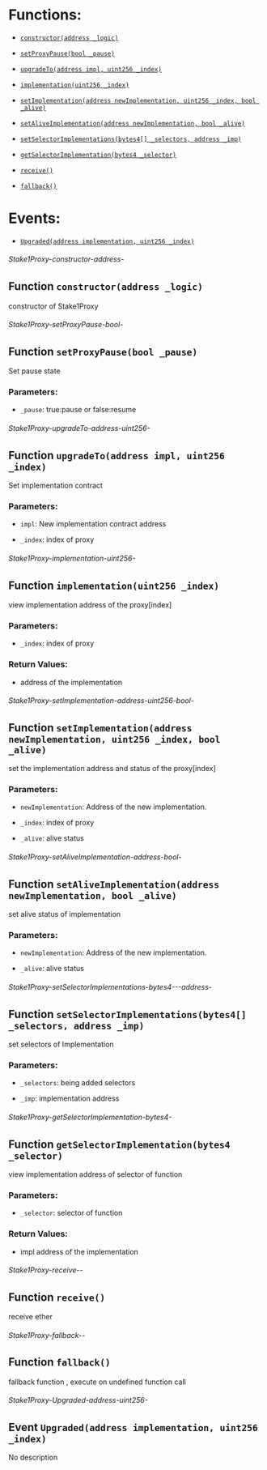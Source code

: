 # Functions:

- [`constructor(address _logic)`](#Stake1Proxy-constructor-address-)

- [`setProxyPause(bool _pause)`](#Stake1Proxy-setProxyPause-bool-)

- [`upgradeTo(address impl, uint256 _index)`](#Stake1Proxy-upgradeTo-address-uint256-)

- [`implementation(uint256 _index)`](#Stake1Proxy-implementation-uint256-)

- [`setImplementation(address newImplementation, uint256 _index, bool _alive)`](#Stake1Proxy-setImplementation-address-uint256-bool-)

- [`setAliveImplementation(address newImplementation, bool _alive)`](#Stake1Proxy-setAliveImplementation-address-bool-)

- [`setSelectorImplementations(bytes4[] _selectors, address _imp)`](#Stake1Proxy-setSelectorImplementations-bytes4---address-)

- [`getSelectorImplementation(bytes4 _selector)`](#Stake1Proxy-getSelectorImplementation-bytes4-)

- [`receive()`](#Stake1Proxy-receive--)

- [`fallback()`](#Stake1Proxy-fallback--)

# Events:

- [`Upgraded(address implementation, uint256 _index)`](#Stake1Proxy-Upgraded-address-uint256-)

###### Stake1Proxy-constructor-address-

## Function `constructor(address _logic)`

constructor of Stake1Proxy

###### Stake1Proxy-setProxyPause-bool-

## Function `setProxyPause(bool _pause)`

Set pause state

### Parameters:

- `_pause`: true:pause or false:resume

###### Stake1Proxy-upgradeTo-address-uint256-

## Function `upgradeTo(address impl, uint256 _index)`

Set implementation contract

### Parameters:

- `impl`: New implementation contract address

- `_index`: index of proxy

###### Stake1Proxy-implementation-uint256-

## Function `implementation(uint256 _index)`

view implementation address of the proxy[index]

### Parameters:

- `_index`: index of proxy

### Return Values:

- address of the implementation

###### Stake1Proxy-setImplementation-address-uint256-bool-

## Function `setImplementation(address newImplementation, uint256 _index, bool _alive)`

set the implementation address and status of the proxy[index]

### Parameters:

- `newImplementation`: Address of the new implementation.

- `_index`: index of proxy

- `_alive`: alive status

###### Stake1Proxy-setAliveImplementation-address-bool-

## Function `setAliveImplementation(address newImplementation, bool _alive)`

set alive status of implementation

### Parameters:

- `newImplementation`: Address of the new implementation.

- `_alive`: alive status

###### Stake1Proxy-setSelectorImplementations-bytes4---address-

## Function `setSelectorImplementations(bytes4[] _selectors, address _imp)`

set selectors of Implementation

### Parameters:

- `_selectors`: being added selectors

- `_imp`: implementation address

###### Stake1Proxy-getSelectorImplementation-bytes4-

## Function `getSelectorImplementation(bytes4 _selector)`

view implementation address of selector of function

### Parameters:

- `_selector`: selector of function

### Return Values:

- impl address of the implementation

###### Stake1Proxy-receive--

## Function `receive()`

receive ether

###### Stake1Proxy-fallback--

## Function `fallback()`

fallback function , execute on undefined function call

###### Stake1Proxy-Upgraded-address-uint256-

## Event `Upgraded(address implementation, uint256 _index)`

No description
